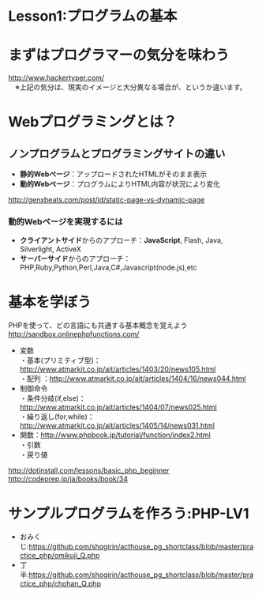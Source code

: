 Lesson1:プログラムの基本
====

# まずはプログラマーの気分を味わう
<http://www.hackertyper.com/>  
　※上記の気分は、現実のイメージと大分異なる場合が、というか違います。

# Webプログラミングとは？

## ノンプログラムとプログラミングサイトの違い
* **静的Webページ**：アップロードされたHTMLがそのまま表示
* **動的Webページ**：プログラムによりHTML内容が状況により変化

<http://genxbeats.com/post/id/static-page-vs-dynamic-page>

### 動的Webページを実現するには
* **クライアントサイド**からのアプローチ：**JavaScript**, Flash, Java, Silverlight, ActiveX
* **サーバーサイド**からのアプローチ：PHP,Ruby,Python,Perl,Java,C#,Javascript(node.js),etc

# 基本を学ぼう
PHPを使って、どの言語にも共通する基本概念を覚えよう  
<http://sandbox.onlinephpfunctions.com/>

* 変数  
 ・基本(プリミティブ型)：<http://www.atmarkit.co.jp/ait/articles/1403/20/news105.html>  
 ・配列 ：<http://www.atmarkit.co.jp/ait/articles/1404/16/news044.html>
* 制御命令  
・条件分岐(if,else)：<http://www.atmarkit.co.jp/ait/articles/1404/07/news025.html>  
・繰り返し(for,while)：<http://www.atmarkit.co.jp/ait/articles/1405/14/news031.html>
* 関数：<http://www.phpbook.jp/tutorial/function/index2.html>  
・引数  
・戻り値

<http://dotinstall.com/lessons/basic_php_beginner>  
<http://codeprep.jp/ja/books/book/34>

# サンプルプログラムを作ろう:PHP-LV1
+ おみくじ:<https://github.com/shogirin/acthouse_pg_shortclass/blob/master/practice_php/omikuji_Q.php>
+ 丁半:<https://github.com/shogirin/acthouse_pg_shortclass/blob/master/practice_php/chohan_Q.php>
